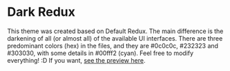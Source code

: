 # Dark Redux
This theme was created based on Default Redux.
The main difference is the darkening of all (or almost all) of the available UI interfaces.
There are three predominant colors (hex) in the files, and they are #0c0c0c, #232323 and #303030, with some details in #00fff2 (cyan).
Feel free to modify everything! :D
If you want, [see the preview here](https://i.imgur.com/R9BLIUa.png).
